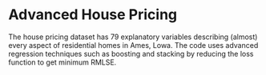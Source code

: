 # Advanced House Pricing
The house pricing dataset has 79 explanatory variables describing (almost) every aspect of residential homes in Ames, Lowa. 
The code uses advanced regression techniques such as boosting and stacking by reducing the loss function to get minimum RMLSE.

